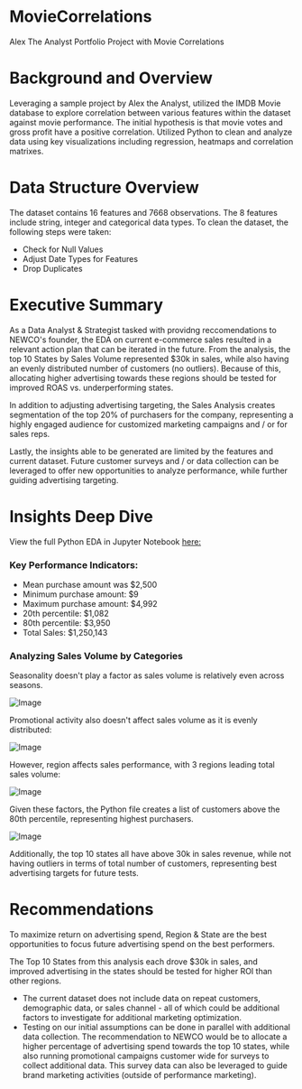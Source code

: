# MovieCorrelations
Alex The Analyst Portfolio Project with Movie Correlations

# Background and Overview

Leveraging a sample project by Alex the Analyst, utilized the IMDB Movie database to explore correlation between various features within the dataset against movie performance. The initial hypothesis is that movie votes and gross profit have a positive correlation. Utilized Python to clean and analyze data using key visualizations including regression, heatmaps and correlation matrixes. 

# Data Structure Overview
The dataset contains 16 features and 7668 observations. The 8 features include string, integer and categorical data types. To clean the dataset, the following steps were taken: 

- Check for Null Values
- Adjust Date Types for Features
- Drop Duplicates

# Executive Summary 
As a Data Analyst & Strategist tasked with providng reccomendations to NEWCO's founder, the EDA on current e-commerce sales resulted in a relevant action plan that can be iterated in the future. From the analysis, the top 10 States by Sales Volume represented $30k in sales, while also having an evenly distributed number of customers (no outliers). Because of this, allocating higher advertising towards these regions should be tested for improved ROAS vs. underperforming states. 

In addition to adjusting advertising targeting, the Sales Analysis creates segmentation of the top 20% of purchasers for the company, representing a highly engaged audience for customized marketing campaigns and / or for sales reps. 

Lastly, the insights able to be generated are limited by the features and current dataset. Future customer surveys and / or data collection can be leveraged to offer new opportunities to analyze performance, while further guiding advertising targeting. 

# Insights Deep Dive

View the full Python EDA in Jupyter Notebook [here:](Movie_Correlation_Analysis.ipynb)

### Key Performance Indicators: 
* Mean purchase amount was $2,500
* Minimum purchase amount: $9
* Maximum purchase amount: $4,992
* 20th percentile: $1,082
* 80th percentile: $3,950
* Total Sales: $1,250,143

### Analyzing Sales Volume by Categories
Seasonality doesn't play a factor as sales volume is relatively even across seasons.

![Image](https://github.com/user-attachments/assets/97f117e8-4dab-4163-a8a4-53a0d7699b36)

Promotional activity also doesn't affect sales volume as it is evenly distributed: 

![Image](https://github.com/user-attachments/assets/f79263e4-7476-470e-b0bd-319db4cfdb92)

However, region affects sales performance, with 3 regions leading total sales volume: 


![Image](https://github.com/user-attachments/assets/0fae30d3-ce76-421b-ad9f-02b8af39c52f)

Given these factors, the Python file creates a list of customers above the 80th percentile, representing highest purchasers. 

![Image](https://github.com/user-attachments/assets/2bb825e2-4cb5-4253-b0a6-86f582787b6c)

Additionally, the top 10 states all have above 30k in sales revenue, while not having outliers in terms of total number of customers, representing best advertising targets for future tests. 

# Recommendations

To maximize return on advertising spend, Region & State are the best opportunities to focus future advertising spend on the best performers. 

The Top 10 States from this analysis each drove $30k in sales, and improved advertising in the states should be tested for higher ROI than other regions. 
* The current dataset does not include data on repeat customers, demographic data, or sales channel - all of which could be additional factors to investigate for additional marketing optimization. 
* Testing on our initial assumptions can be done in parallel with additional data collection. The recommendation to NEWCO would be to allocate a higher percentage of advertising spend towards the top 10 states, while also running promotional campaigns customer wide for surveys to collect additional data. This survey data can also be leveraged to guide brand marketing activities (outside of performance marketing). 
